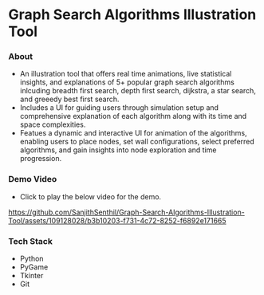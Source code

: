 # Graph Search Algorithms Illustration Tool

### About
- An illustration tool that offers real time animations, live statistical insights, and explanations of 5+ popular graph search algorithms inlcuding breadth first search, depth first search, dijkstra, a star search, and greeedy best first search.
- Includes a UI for guiding users through simulation setup and comprehensive explanation of each algorithm along with its time and space complexities.
- Featues a dynamic and interactive UI for animation of the algorithms, enabling users to place nodes, set wall configurations, select preferred algorithms, and gain insights into node exploration and time progression.

### Demo Video
- Click to play the below video for the demo.

https://github.com/SanjithSenthil/Graph-Search-Algorithms-Illustration-Tool/assets/109128028/b3b10203-f731-4c72-8252-f6892e171665

### Tech Stack
- Python
- PyGame
- Tkinter
- Git
